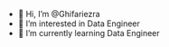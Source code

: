- 👋 Hi, I’m @Ghifariezra
- 👀 I’m interested in Data Engineer 
- 🌱 I’m currently learning Data Engineer

<!---
Ghifariezra/Ghifariezra is a ✨ special ✨ repository because its `README.md` (this file) appears on your GitHub profile.
You can click the Preview link to take a look at your changes.
--->
